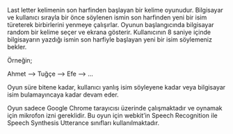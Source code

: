 Last letter kelimenin son harfinden başlayan bir kelime oyunudur. Bilgisayar ve kullanıcı sırayla bir önce söylenen ismin son harfinden yeni bir isim türeterek birbirlerini yenmeye çalışırlar. Oyunun başlangıcında bilgisayar random bir kelime seçer ve ekrana gösterir. Kullanıcının 8 saniye içinde bilgisayarın yazdığı ismin son harfiyle başlayan yeni bir isim söylemeniz bekler.

Örneğin;

Ahmet --> Tuğçe --> Efe --> ...

Oyun süre bitene kadar, kullanıcı yanlış isim söyleyene kadar veya bilgisayar isim bulamayıncaya kadar devam eder.

Oyun sadece Google Chrome tarayıcısı üzerinde çalışmaktadır ve oynamak için mikrofon izni gereklidir. Bu oyun için webkit’in Speech Recognition ile
Speech Synthesis Utterance sınıfları kullanılmaktadır.
